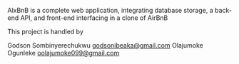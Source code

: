 AlxBnB is a complete web application, integrating database storage, a back-end API, and front-end interfacing in a clone of AirBnB

This project is handled by

Godson Sombinyerechukwu <godsonibeaka@gmail.com>
Olajumoke Ogunleke <oolajumoke099@gmail.com>
